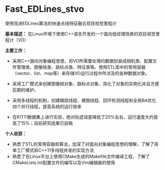 # Fast_EDLines_stvo
使用改进EDLines算法的快速点线特征融合双目视觉里程计


**基本描述：**  在Linux环境下使用C++语言开发的一个面向低纹理场景的双目视觉里程计（VO）

**主要工作：**

* 采用C++面向对象编程思想，将VO所需要处理的数据封装成相机类、配置文件管理类、图像帧类、路标点类、特征类等。使用STL库中的常用容器（vector、list、map等）来存储VO运行过程中所涉及的各种数据对象。

* 采用工厂模式来创建图像帧对象、路标点对象，简化了对象的实例化并且方便后期的维护。
* 采用多线程的机制，创建跟踪线程、建图线程、回环检测线程和全局BA优化四个并行线程，提高系统的运行效率
* 在KITTI数据集上进行实验，绝对轨迹误差降低了20%左右，运行速度大约提高了15%；目前研究成果已投稿

**个人收获：**

* 熟悉了STL的常用容器和算法，加深了对面向对象编程思想的理解，了解了简单工厂模式和C++11多线程并发的实现方法
* 熟悉了在Linux平台上使用CMake生成的Makefile文件编译工程，了解了CMakeLists.txt配置文件的编写以及Vim编辑器的使用
